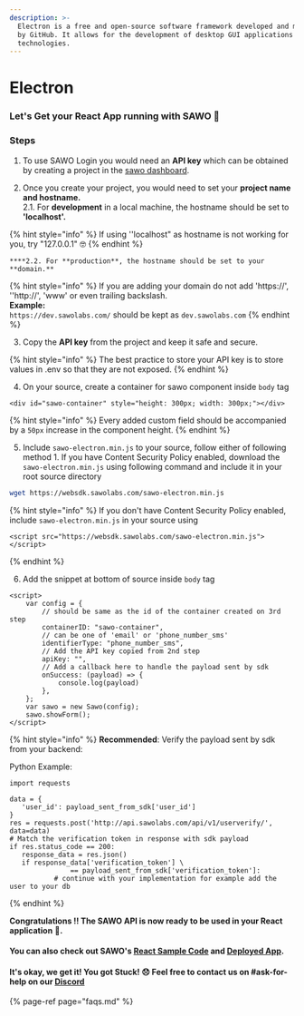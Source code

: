 ```yaml
---
description: >-
  Electron is a free and open-source software framework developed and maintained
  by GitHub. It allows for the development of desktop GUI applications using web
  technologies.
---
```


# Electron

### Let's Get your React App running with SAWO 🙌 

### **Steps**

1. To use SAWO Login you would need an **API key** which can be obtained by creating a project in the [sawo dashboard](https://dev.sawolabs.com/). 

2.  Once you create your project, you would need to set your **project name and hostname.**  
    2.1. For **development** in a local machine, the hostname should be set to **'localhost'.**

{% hint style="info" %}
If using ''localhost" as hostname is not working for you, try "127.0.0.1" 🤓 
{% endhint %}

    ****2.2. For **production**, the hostname should be set to your **domain.** 

{% hint style="info" %}
If you are adding your domain do not add 'https://', ''http://', 'www' or even trailing backslash.  
**Example:**  
`https://dev.sawolabs.com/` should be kept as `dev.sawolabs.com`
{% endhint %}

3. Copy the **API key** from the project and keep it safe and secure.

{% hint style="info" %}
The best practice to store your API key is to store values in .env so that they are not exposed.
{% endhint %}

4. On your source, create a container for sawo component inside `body` tag

```markup
<div id="sawo-container" style="height: 300px; width: 300px;"></div>
```

{% hint style="info" %}
Every added custom field should be accompanied by a `50px` increase in the component height.
{% endhint %}

5. Include `sawo-electron.min.js` to your source, follow either of following method 1. If you have Content Security Policy enabled, download the `sawo-electron.min.js` using following command and include it in your root source directory

```bash
wget https://websdk.sawolabs.com/sawo-electron.min.js

```

{% hint style="info" %}
If you don't have Content Security Policy enabled, include `sawo-electron.min.js` in your source using

```markup
<script src="https://websdk.sawolabs.com/sawo-electron.min.js"></script>
```
{% endhint %}

6. Add the snippet at bottom of source inside `body` tag

```text
<script>
    var config = {
        // should be same as the id of the container created on 3rd step
        containerID: "sawo-container",
        // can be one of 'email' or 'phone_number_sms'
        identifierType: "phone_number_sms",
        // Add the API key copied from 2nd step
        apiKey: "",
        // Add a callback here to handle the payload sent by sdk
        onSuccess: (payload) => {
            console.log(payload)
        },
    };
    var sawo = new Sawo(config);
    sawo.showForm();
</script>
```

{% hint style="info" %}
**Recommended**: Verify the payload sent by sdk from your backend:

Python Example:

```text
import requests

data = {
   'user_id': payload_sent_from_sdk['user_id']
}
res = requests.post('http://api.sawolabs.com/api/v1/userverify/', data=data)
# Match the verification token in response with sdk payload
if res.status_code == 200:
   response_data = res.json()
   if response_data['verification_token'] \
               == payload_sent_from_sdk['verification_token']:
           # continue with your implementation for example add the user to your db
```
{% endhint %}

**Congratulations !! The SAWO API is now ready to be used in your React application** 🤘**.**  

#### You can also check out SAWO's [React Sample Code](https://github.com/sawolabs/React-Sample-App) and [Deployed App](https://sawo-react-sample-app.netlify.app/).

#### It's okay, we get it! You got Stuck! 😞 Feel free to contact us on \#ask-for-help on our [Discord](https://discord.com/invite/TpnCfMUE5P)

{% page-ref page="faqs.md" %}



